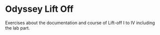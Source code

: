 # Odyssey Lift Off

Exercises about the documentation and course of Lift-off I to IV including the lab part.
